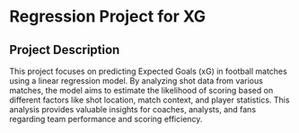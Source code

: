 # Regression Project for XG

## Project Description 
This project focuses on predicting Expected Goals (xG) in football matches using a linear regression model.
By analyzing shot data from various matches, the model aims to estimate the likelihood of scoring based on different factors like shot location, match context, and player statistics. 
This analysis provides valuable insights for coaches, analysts, and fans regarding team performance and scoring efficiency.

